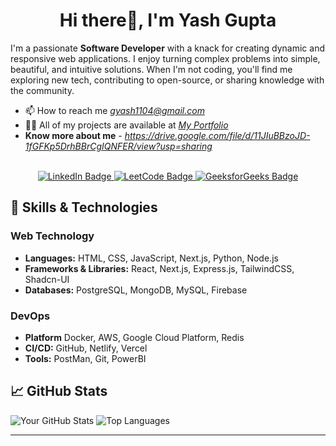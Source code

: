 
<h1 align="center">Hi there👋, I'm Yash Gupta</h1>

I'm a passionate **Software Developer** with a knack for creating dynamic and responsive web applications. I enjoy turning complex problems into simple, beautiful, and intuitive solutions. When I'm not coding, you'll find me exploring new tech, contributing to open-source, or sharing knowledge with the community.

 - 📫 How to reach me *gyash1104@gmail.com*
 - 👨‍💻 All of my projects are available at *[My Portfolio](https://portfolio-gamma-seven-42.vercel.app/)*
 -  **Know more about me** -  *https://drive.google.com/file/d/11JIuBBzoJD-1fGFKp5DrhBBrCgIQNFER/view?usp=sharing*

<br>
    
 <div id="badges" align="center">
  <a href="https://www.linkedin.com/in/yash-gupta-1a137b223"">
    <img src="https://img.shields.io/badge/LinkedIn-blue?style=for-the-badge&logo=linkedin&logoColor=white" alt="LinkedIn Badge"/>
  </a>
  
  <a href="https://leetcode.com/u/yash_leetcode04//">
    <img src="https://img.shields.io/badge/LeetCode-orange?style=for-the-badge&logo=leetcode&logoColor=white" alt="LeetCode Badge"/>
</a>

 <a href="https://www.geeksforgeeks.org/user/yashcode40/">
    <img src="https://img.shields.io/badge/GeeksforGeeks-9B59B6?style=for-the-badge&logo=GeeksforGeeks&logoColor=white"  alt="GeeksforGeeks Badge"/>
</a>


</div>

## 🚀 Skills & Technologies

### Web Technology
- **Languages:** HTML, CSS, JavaScript, Next.js, Python, Node.js 
- **Frameworks & Libraries:** React, Next.js, Express.js, TailwindCSS, Shadcn-UI
-  **Databases:** PostgreSQL, MongoDB, MySQL, Firebase

###  DevOps
- **Platform** Docker, AWS, Google Cloud Platform, Redis
- **CI/CD:** GitHub, Netlify, Vercel 
- **Tools:** PostMan, Git, PowerBI 

## 📈 GitHub Stats
![Your GitHub Stats](https://github-readme-stats.vercel.app/api?username=yash-1104github&show_icons=true&theme=radical) 
![Top Languages](https://github-readme-stats.vercel.app/api/top-langs/?username=yash-1104github&layout=compact&theme=radical)


---
